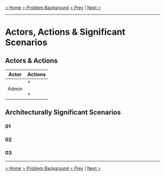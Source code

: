 [> Home](../README.md)  [> Problem Background](README.md)
[< Prev](ArchitectureAnalysis.md)  |  [Next >](ConstraintsAndAssumptions.md)

---
# Actors, Actions & Significant Scenarios



## Actors & Actions


| Actor | Actions               |
|-------|-----------------------|
| Admin | * <br /><br/>* <br /> |

## Architecturally Significant Scenarios


### 01 

### 02 

### 03  

------

[> Home](../README.md)  [> Problem Background](README.md)
[< Prev](ArchitectureAnalysis.md)  |  [Next >](ConstraintsAndAssumptions.md)

